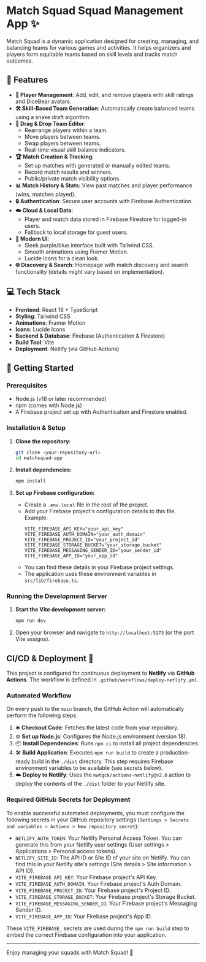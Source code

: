 # Match Squad  Squad Management App ✨

Match Squad is a dynamic application designed for creating, managing, and balancing teams for various games and activities. It helps organizers and players form equitable teams based on skill levels and tracks match outcomes.

## 🌟 Features

*   **👤 Player Management**: Add, edit, and remove players with skill ratings and DiceBear avatars.
*   **🛠️ Skill-Based Team Generation**: Automatically create balanced teams using a snake draft algorithm.
*   **🔄 Drag & Drop Team Editor**:
    *   Rearrange players within a team.
    *   Move players between teams.
    *   Swap players between teams.
    *   Real-time visual skill balance indicators.
*   **🏆 Match Creation & Tracking**:
    *   Set up matches with generated or manually edited teams.
    *   Record match results and winners.
    *   Public/private match visibility options.
*   **📊 Match History & Stats**: View past matches and player performance (wins, matches played).
*   **🔒 Authentication**: Secure user accounts with Firebase Authentication.
*   **☁️ Cloud & Local Data**:
    *   Player and match data stored in Firebase Firestore for logged-in users.
    *   Fallback to local storage for guest users.
*   **🎨 Modern UI**:
    *   Sleek purple/blue interface built with Tailwind CSS.
    *   Smooth animations using Framer Motion.
    *   Lucide Icons for a clean look.
*   **🌐 Discovery & Search**: Homepage with match discovery and search functionality (details might vary based on implementation).

## 💻 Tech Stack

*   **Frontend**: React 18 + TypeScript
*   **Styling**: Tailwind CSS
*   **Animations**: Framer Motion
*   **Icons**: Lucide Icons
*   **Backend & Database**: Firebase (Authentication & Firestore)
*   **Build Tool**: Vite
*   **Deployment**: Netlify (via GitHub Actions)

## 🚀 Getting Started

### Prerequisites

*   Node.js (v18 or later recommended)
*   npm (comes with Node.js)
*   A Firebase project set up with Authentication and Firestore enabled.

### Installation & Setup

1.  **Clone the repository:**
    ```bash
    git clone <your-repository-url>
    cd matchsquad-app
    ```

2.  **Install dependencies:**
    ```bash
    npm install
    ```

3.  **Set up Firebase configuration:**
    *   Create a `.env.local` file in the root of the project.
    *   Add your Firebase project's configuration details to this file. Example:
        ```env
        VITE_FIREBASE_API_KEY="your_api_key"
        VITE_FIREBASE_AUTH_DOMAIN="your_auth_domain"
        VITE_FIREBASE_PROJECT_ID="your_project_id"
        VITE_FIREBASE_STORAGE_BUCKET="your_storage_bucket"
        VITE_FIREBASE_MESSAGING_SENDER_ID="your_sender_id"
        VITE_FIREBASE_APP_ID="your_app_id"
        ```
    *   You can find these details in your Firebase project settings.
    *   The application uses these environment variables in `src/lib/firebase.ts`.

### Running the Development Server

1.  **Start the Vite development server:**
    ```bash
    npm run dev
    ```
2.  Open your browser and navigate to `http://localhost:5173` (or the port Vite assigns).

## CI/CD & Deployment 🚀

This project is configured for continuous deployment to **Netlify** via **GitHub Actions**. The workflow is defined in `.github/workflows/deploy-netlify.yml`.

### Automated Workflow

On every push to the `main` branch, the GitHub Action will automatically perform the following steps:
1.  🛎️ **Checkout Code**: Fetches the latest code from your repository.
2.  ⚙️ **Set up Node.js**: Configures the Node.js environment (version 18).
3.  📦 **Install Dependencies**: Runs `npm ci` to install all project dependencies.
4.  🛠️ **Build Application**: Executes `npm run build` to create a production-ready build in the `./dist` directory. This step requires Firebase environment variables to be available (see secrets below).
5.  ☁️ **Deploy to Netlify**: Uses the `nwtgck/actions-netlify@v2.0` action to deploy the contents of the `./dist` folder to your Netlify site.

### Required GitHub Secrets for Deployment

To enable successful automated deployments, you must configure the following secrets in your GitHub repository settings (`Settings > Secrets and variables > Actions > New repository secret`):

*   `NETLIFY_AUTH_TOKEN`: Your Netlify Personal Access Token. You can generate this from your Netlify user settings (User settings > Applications > Personal access tokens).
*   `NETLIFY_SITE_ID`: The API ID or Site ID of your site on Netlify. You can find this in your Netlify site's settings (Site details > Site information > API ID).
*   `VITE_FIREBASE_API_KEY`: Your Firebase project's API Key.
*   `VITE_FIREBASE_AUTH_DOMAIN`: Your Firebase project's Auth Domain.
*   `VITE_FIREBASE_PROJECT_ID`: Your Firebase project's Project ID.
*   `VITE_FIREBASE_STORAGE_BUCKET`: Your Firebase project's Storage Bucket.
*   `VITE_FIREBASE_MESSAGING_SENDER_ID`: Your Firebase project's Messaging Sender ID.
*   `VITE_FIREBASE_APP_ID`: Your Firebase project's App ID.

These `VITE_FIREBASE_` secrets are used during the `npm run build` step to embed the correct Firebase configuration into your application.

---

Enjoy managing your squads with Match Squad! 🎉
